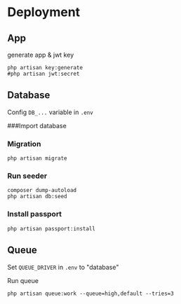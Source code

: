 # Deployment

## App

generate app & jwt key

```
php artisan key:generate
#php artisan jwt:secret
```

## Database

Config `DB_...` variable in `.env`

###Import database

### Migration

```
php artisan migrate
```

### Run seeder

```
composer dump-autoload
php artisan db:seed
```

### Install passport

```
php artisan passport:install
```

## Queue

Set `QUEUE_DRIVER` in `.env` to "database"

Run queue

```
php artisan queue:work --queue=high,default --tries=3
```
